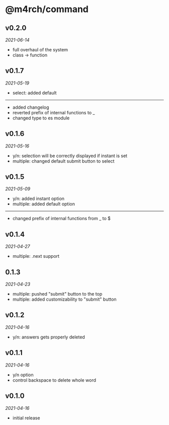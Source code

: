 # @m4rch/command

## v0.2.0

*2021-06-14*

- full overhaul of the system
- class -> function

## v0.1.7

*2021-05-19*

- select: added default

***

- added changelog
- reverted prefix of internal functions to _
- changed type to es module

## v0.1.6

*2021-05-16*

- y/n: selection will be correctly displayed if instant is set
- multiple: changed default submit button to select

## v0.1.5

*2021-05-09*

- y/n: added instant option
- multiple: added default option

***

- changed prefix of internal functions from _ to $

## v0.1.4

*2021-04-27*

- multiple: .next support

## 0.1.3

*2021-04-23*

- multiple: pushed "submit" button to the top
- multiple: added customizability to "submit" button

## v0.1.2

*2021-04-16*

- y/n: answers gets properly deleted

## v0.1.1

*2021-04-16*

- y/n option
- control backspace to delete whole word

## v0.1.0

*2021-04-16*

- initial release
